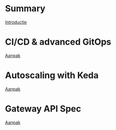 # Summary

[Introductie](introductie.md)

# CI/CD & advanced GitOps

[Aanpak](cicdintro.md)

# Autoscaling with Keda

[Aanpak](kedaintro.md)

# Gateway API Spec

[Aanpak](gatewayintro.md)